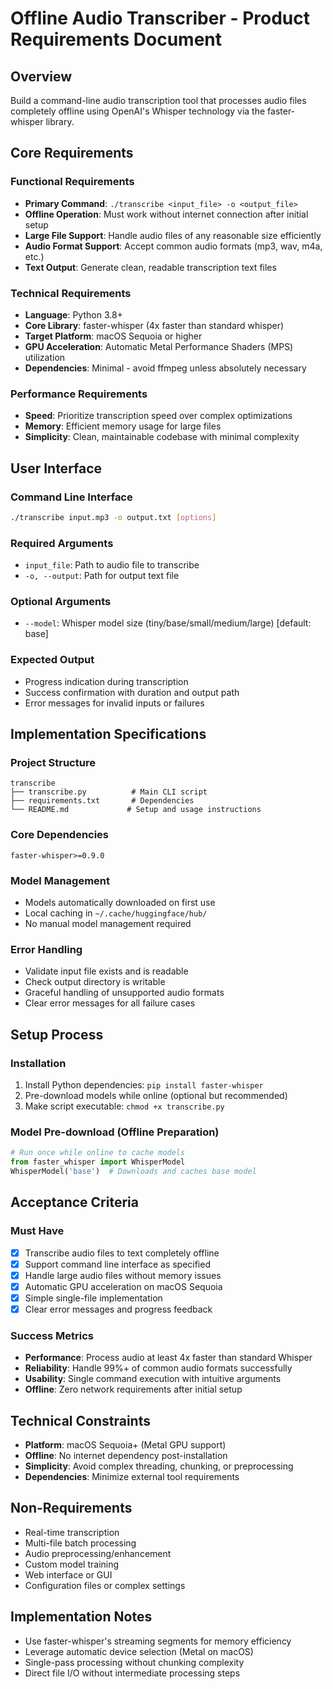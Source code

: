 # Offline Audio Transcriber - Product Requirements Document

## Overview

Build a command-line audio transcription tool that processes audio files completely offline using OpenAI's Whisper technology via the faster-whisper library.

## Core Requirements

### Functional Requirements

- **Primary Command**: `./transcribe <input_file> -o <output_file>`
- **Offline Operation**: Must work without internet connection after initial setup
- **Large File Support**: Handle audio files of any reasonable size efficiently
- **Audio Format Support**: Accept common audio formats (mp3, wav, m4a, etc.)
- **Text Output**: Generate clean, readable transcription text files

### Technical Requirements

- **Language**: Python 3.8+
- **Core Library**: faster-whisper (4x faster than standard whisper)
- **Target Platform**: macOS Sequoia or higher
- **GPU Acceleration**: Automatic Metal Performance Shaders (MPS) utilization
- **Dependencies**: Minimal - avoid ffmpeg unless absolutely necessary

### Performance Requirements

- **Speed**: Prioritize transcription speed over complex optimizations
- **Memory**: Efficient memory usage for large files
- **Simplicity**: Clean, maintainable codebase with minimal complexity

## User Interface

### Command Line Interface

```bash
./transcribe input.mp3 -o output.txt [options]
```

### Required Arguments

- `input_file`: Path to audio file to transcribe
- `-o, --output`: Path for output text file

### Optional Arguments

- `--model`: Whisper model size (tiny/base/small/medium/large) [default: base]

### Expected Output

- Progress indication during transcription
- Success confirmation with duration and output path
- Error messages for invalid inputs or failures

## Implementation Specifications

### Project Structure

```
transcribe
├── transcribe.py          # Main CLI script
├── requirements.txt       # Dependencies
└── README.md             # Setup and usage instructions
```

### Core Dependencies

```
faster-whisper>=0.9.0
```

### Model Management

- Models automatically downloaded on first use
- Local caching in `~/.cache/huggingface/hub/`
- No manual model management required

### Error Handling

- Validate input file exists and is readable
- Check output directory is writable
- Graceful handling of unsupported audio formats
- Clear error messages for all failure cases

## Setup Process

### Installation

1. Install Python dependencies: `pip install faster-whisper`
2. Pre-download models while online (optional but recommended)
3. Make script executable: `chmod +x transcribe.py`

### Model Pre-download (Offline Preparation)

```python
# Run once while online to cache models
from faster_whisper import WhisperModel
WhisperModel('base')  # Downloads and caches base model
```

## Acceptance Criteria

### Must Have

- [x] Transcribe audio files to text completely offline
- [x] Support command line interface as specified
- [x] Handle large audio files without memory issues
- [x] Automatic GPU acceleration on macOS Sequoia
- [x] Simple single-file implementation
- [x] Clear error messages and progress feedback

### Success Metrics

- **Performance**: Process audio at least 4x faster than standard Whisper
- **Reliability**: Handle 99%+ of common audio formats successfully
- **Usability**: Single command execution with intuitive arguments
- **Offline**: Zero network requirements after initial setup

## Technical Constraints

- **Platform**: macOS Sequoia+ (Metal GPU support)
- **Offline**: No internet dependency post-installation
- **Simplicity**: Avoid complex threading, chunking, or preprocessing
- **Dependencies**: Minimize external tool requirements

## Non-Requirements

- Real-time transcription
- Multi-file batch processing
- Audio preprocessing/enhancement
- Custom model training
- Web interface or GUI
- Configuration files or complex settings

## Implementation Notes

- Use faster-whisper's streaming segments for memory efficiency
- Leverage automatic device selection (Metal on macOS)
- Single-pass processing without chunking complexity
- Direct file I/O without intermediate processing steps
